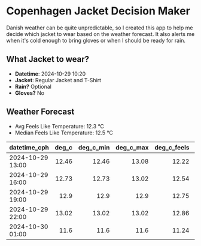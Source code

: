 
# Copenhagen Jacket Decision Maker

Danish weather can be quite unpredictable, so I created this app to help me decide which jacket to wear based on the weather forecast. 
It also alerts me when it's cold enough to bring gloves or when I should be ready for rain.

## What Jacket to wear?

- **Datetime**: 2024-10-29 10:20
- **Jacket**: Regular Jacket and T-Shirt
- **Rain?** Optional
- **Gloves?** No

## Weather Forecast
- Avg Feels Like Temperature: 12.3 °C
- Median Feels Like Temperature: 12.5 °C

| datetime_cph     |   deg_c |   deg_c_min |   deg_c_max |   deg_c_feels | weather   | wind   | rain   |
|:-----------------|--------:|------------:|------------:|--------------:|:----------|:-------|:-------|
| 2024-10-29 13:00 |   12.46 |       12.46 |       13.08 |         12.22 | Clouds    | Low    | None   |
| 2024-10-29 16:00 |   12.73 |       12.73 |       13.02 |         12.54 | Clouds    | Low    | None   |
| 2024-10-29 19:00 |   12.9  |       12.9  |       12.9  |         12.75 | Clouds    | Low    | None   |
| 2024-10-29 22:00 |   13.02 |       13.02 |       13.02 |         12.86 | Rain      | Low    | Low    |
| 2024-10-30 01:00 |   11.6  |       11.6  |       11.6  |         11.24 | Clouds    | Low    | None   |
        